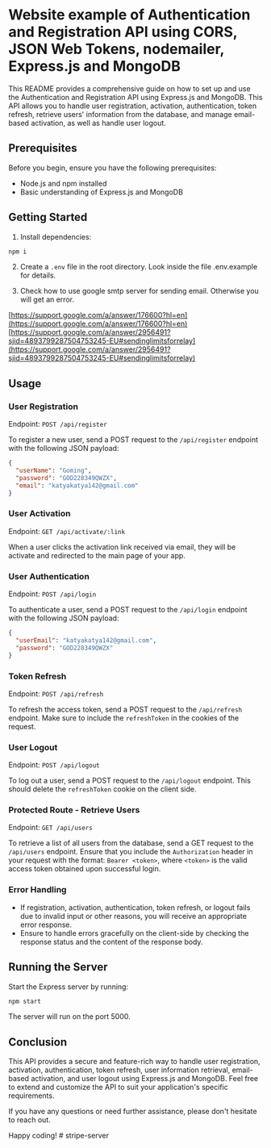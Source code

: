 # Website example of Authentication and Registration API using CORS, JSON Web Tokens, nodemailer, Express.js and MongoDB

This README provides a comprehensive guide on how to set up and use the Authentication and Registration API using Express.js and MongoDB. This API allows you to handle user registration, activation, authentication, token refresh, retrieve users' information from the database, and manage email-based activation, as well as handle user logout.

## Prerequisites

Before you begin, ensure you have the following prerequisites:

- Node.js and npm installed
- Basic understanding of Express.js and MongoDB

## Getting Started

1. Install dependencies:

```bash
npm i
```

2. Create a `.env` file in the root directory. Look inside the file .env.example for details.

3. Check how to use google smtp server for sending email. Otherwise you will get an error.

[https://support.google.com/a/answer/176600?hl=en](https://support.google.com/a/answer/176600?hl=en)
[https://support.google.com/a/answer/2956491?sjid=4893799287504753245-EU#sendinglimitsforrelay](https://support.google.com/a/answer/2956491?sjid=4893799287504753245-EU#sendinglimitsforrelay)

## Usage

### User Registration

Endpoint: `POST /api/register`

To register a new user, send a POST request to the `/api/register` endpoint with the following JSON payload:

```json
{
  "userName": "Goming",
  "password": "GOD228349QWZX",
  "email": "katyakatya142@gmail.com"
}
```

### User Activation

Endpoint: `GET /api/activate/:link`

When a user clicks the activation link received via email, they will be activate and redirected to the main page of your app.

### User Authentication

Endpoint: `POST /api/login`

To authenticate a user, send a POST request to the `/api/login` endpoint with the following JSON payload:

```json
{
  "userEmail": "katyakatya142@gmail.com",
  "password": "GOD228349QWZX"
}
```

### Token Refresh

Endpoint: `POST /api/refresh`

To refresh the access token, send a POST request to the `/api/refresh` endpoint. Make sure to include the `refreshToken` in the cookies of the request.

### User Logout

Endpoint: `POST /api/logout`

To log out a user, send a POST request to the `/api/logout` endpoint. This should delete the `refreshToken` cookie on the client side.

### Protected Route - Retrieve Users

Endpoint: `GET /api/users`

To retrieve a list of all users from the database, send a GET request to the `/api/users` endpoint. Ensure that you include the `Authorization` header in your request with the format: `Bearer <token>`, where `<token>` is the valid access token obtained upon successful login.

### Error Handling

- If registration, activation, authentication, token refresh, or logout fails due to invalid input or other reasons, you will receive an appropriate error response.
- Ensure to handle errors gracefully on the client-side by checking the response status and the content of the response body.

## Running the Server

Start the Express server by running:

```bash
npm start
```

The server will run on the port 5000.

## Conclusion

This API provides a secure and feature-rich way to handle user registration, activation, authentication, token refresh, user information retrieval, email-based activation, and user logout using Express.js and MongoDB. Feel free to extend and customize the API to suit your application's specific requirements.

If you have any questions or need further assistance, please don't hesitate to reach out.

Happy coding!
#   s t r i p e - s e r v e r 
 
 